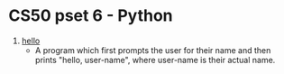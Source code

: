 # CS50 pset 6 - Python

1.  [hello](https://github.com/CalvinChe/CS50/blob/master/pset6/hello.py)
	*  A program which first prompts the user for their name and then prints "hello, user-name", where user-name is their actual name.